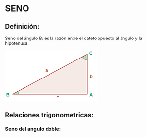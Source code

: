 # SENO

## Definición:

Seno del ángulo B: es la razón entre el cateto opuesto al ángulo y la hipotenusa.

<IMG SRC="4.gif">

## Relaciones trigonometricas:

### Seno del angulo doble:
